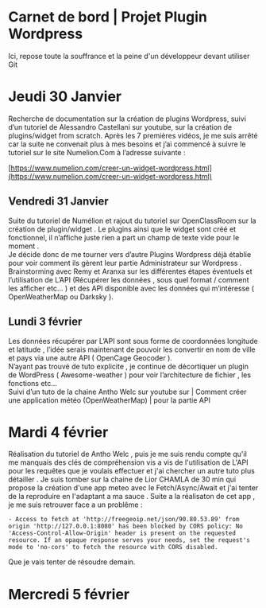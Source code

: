 ﻿# Carnet de bord | Projet Plugin Wordpress

Ici, repose toute la souffrance et la peine d'un développeur devant utiliser Git


# Jeudi 30 Janvier

Recherche de documentation sur la création de plugins Wordpress, suivi d’un tutoriel de Alessandro Castellani sur youtube, sur la création de plugins/widget from scratch. Après les 7 premières vidéos, je me suis arrêté car la suite ne convenait plus à mes besoins et j’ai commencé à suivre le tutoriel sur le site Numelion.Com à l’adresse suivante :

[https://www.numelion.com/creer-un-widget-wordpress.html](https://www.numelion.com/creer-un-widget-wordpress.html)

## Vendredi 31 Janvier

Suite du tutoriel de Numélion et rajout du tutoriel sur OpenClassRoom sur la création de plugin/widget . Le plugins ainsi que le widget sont créé et fonctionnel, il n’affiche juste rien a part un champ de texte vide pour le moment .  
Je décide donc de me tourner vers d’autre Plugins Wordpress déjà établie pour voir comment ils gèrent leur partie Administrateur sur Wordpress .  
Brainstorming avec Remy et Aranxa sur les différentes étapes éventuels et l’utilisation de L’API (Récupérer les données , sous quel format / comment les afficher etc… ) et des API disponible avec les données qui m’intéresse ( OpenWeatherMap ou Darksky ).

## Lundi 3 février 

Les données récupérer par L’API sont sous forme de coordonnées longitude et latitude , l’idée serais maintenant de pouvoir les convertir en nom de ville et pays via une autre API ( OpenCage Geocoder ).  
N’ayant pas trouvé de tuto explicite , je continue de décortiquer un plugin de WordPress ( Awesome-weather ) pour voir l’architecture de fichier , les fonctions etc…  
Suivi d’un tuto de la chaine Antho Welc sur youtube sur | Comment créer une application météo (OpenWeatherMap) | pour la partie API



# Mardi 4 février

Réalisation du tutoriel de Antho Welc , puis je me suis rendu compte qu'il me manquais des clés de compréhension vis a vis de l'utilisation de L'API pour les requêtes que je voulais effectuer et j'ai chercher un autre tuto plus détailler . Je suis tomber sur la chaine de  Lior CHAMLA de 30 min qui propose la création d'une app meteo avec le Fetch/Async/Await et j'ai tenter de la reproduire en l'adaptant a ma sauce . Suite a la réalisaton de cet app , je me suis retrouver face a un problême :

	- Access to fetch at 'http://freegeoip.net/json/90.80.53.89' from origin 'http://127.0.0.1:8080' has been blocked by CORS policy: No 'Access-Control-Allow-Origin' header is present on the requested resource. If an opaque response serves your needs, set the request's mode to 'no-cors' to fetch the resource with CORS disabled.

Que je vais tenter de résoudre demain.

# Mercredi 5 février









